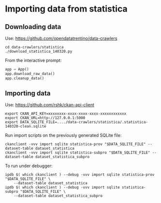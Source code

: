 # Importing data from statistica


## Downloading data

Use: https://github.com/opendatatrentino/data-crawlers

```shell
cd data-crawlers/statistica
./download_statistica_140320.py
```

From the interactive prompt:


```python
app = App()
app.download_raw_data()
app.cleanup_data()
```

## Importing data

Use: https://github.com/rshk/ckan-api-client

```shell
export CKAN_API_KEY=xxxxxxxx-xxxx-xxxx-xxxx-xxxxxxxxxxxx
export CKAN_URL=http://127.0.0.1:5000
export DATA_SQLITE_FILE=..../data-crawlers/statistica/.statistica-140320-clean.sqlite
```

Run import scripts on the previously generated SQLite file:

```shell
ckanclient -vvv import sqlite statistica-prov "$DATA_SQLITE_FILE" --dataset-table dataset_statistica
ckanclient -vvv import sqlite statistica-subpro "$DATA_SQLITE_FILE" --dataset-table dataset_statistica_subpro
```

To run under debugger:

```shell
ipdb $( which ckanclient ) --debug -vvv import sqlite statistica-prov "$DATA_SQLITE_FILE" \
    --dataset-table dataset_statistica
ipdb $( which ckanclient ) --debug -vvv import sqlite statistica-subpro "$DATA_SQLITE_FILE" \
    --dataset-table dataset_statistica_subpro
```
